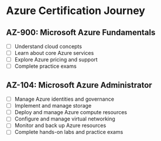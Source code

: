 # Azure Certification Journey

## AZ-900: Microsoft Azure Fundamentals

- [ ] Understand cloud concepts
- [ ] Learn about core Azure services
- [ ] Explore Azure pricing and support
- [ ] Complete practice exams

## AZ-104: Microsoft Azure Administrator

- [ ] Manage Azure identities and governance
- [ ] Implement and manage storage
- [ ] Deploy and manage Azure compute resources
- [ ] Configure and manage virtual networking
- [ ] Monitor and back up Azure resources
- [ ] Complete hands-on labs and practice exams
